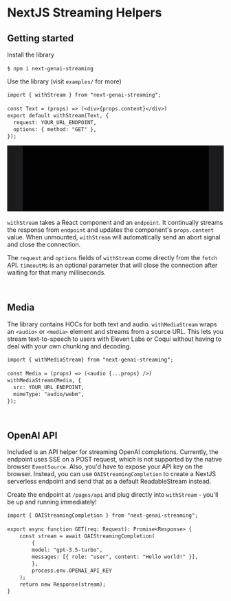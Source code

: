 # NextJS Streaming Helpers

## Getting started
Install the library

`$ npm i next-genai-streaming`

Use the library (visit `examples/` for more)

```
import { withStream } from "next-genai-streaming";

const Text = (props) => (<div>{props.content}</div>)
export default withStream(Text, {
  request: YOUR_URL_ENDPOINT,
  options: { method: "GET" },
});
```
![Example Component](./examples/output.gif)

`withStream` takes a React component and an `endpoint`. It continually streams the response from `endpoint` and updates the component's `props.content` value. When unmounted, `withStream` will automatically send an abort signal and close the connection.

The `request` and `options` fields of `withStream` come directly from the `fetch` API. `timeoutMs` is an optional parameter that will close the connection after waiting for that many milliseconds.

<br/>

## Media
The library contains HOCs for both text and audio. `withMediaStream` wraps an `<audio>` or `<media>` element and streams from a source URL. This lets you stream text-to-speech to users with Eleven Labs or Coqui without having to deal with your own chunking and decoding.

```
import { withMediaStream} from "next-genai-streaming";

const Media = (props) => (<audio {...props} />)
withMediaStream(Media, {
  src: YOUR_URL_ENDPOINT,
  mimeType: "audio/webm",
});
```

<br/>

## OpenAI API
Included is an API helper for streaming OpenAI completions. Currently, the endpoint uses SSE on a POST request, which is not supported by the native browser `EventSource`. Also, you'd have to expose your API key on the browser. Instead, you can use `OAIStreamingCompletion` to create a NextJS serverless endpoint and send that as a default ReadableStream instead.

Create the endpoint at `/pages/api` and plug directly into `withStream` - you'll be up and running immediately!

```
import { OAIStreamingCompletion } from "next-genai-streaming";

export async function GET(req: Request): Promise<Response> {
    const stream = await OAIStreamingCompletion(
        {
        model: "gpt-3.5-turbo",
        messages: [{ role: "user", content: "Hello world!" }],
        },
        process.env.OPENAI_API_KEY
    );
    return new Response(stream);
}
```

